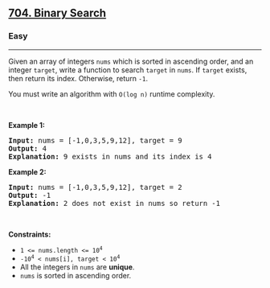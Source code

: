 <h2><a href="https://leetcode.com/problems/binary-search/">704. Binary Search</a></h2><h3>Easy</h3><hr><div element-id="769"><p element-id="768">Given an array of integers <code element-id="767">nums</code> which is sorted in ascending order, and an integer <code element-id="766">target</code>, write a function to search <code element-id="765">target</code> in <code element-id="764">nums</code>. If <code element-id="763">target</code> exists, then return its index. Otherwise, return <code element-id="762">-1</code>.</p>

<p element-id="761">You must write an algorithm with <code element-id="760">O(log n)</code> runtime complexity.</p>

<p element-id="759">&nbsp;</p>
<p element-id="758"><strong class="example" element-id="757">Example 1:</strong></p>

<pre element-id="756"><strong element-id="755">Input:</strong> nums = [-1,0,3,5,9,12], target = 9
<strong element-id="754">Output:</strong> 4
<strong element-id="753">Explanation:</strong> 9 exists in nums and its index is 4
</pre>

<p element-id="752"><strong class="example" element-id="751">Example 2:</strong></p>

<pre element-id="750"><strong element-id="749">Input:</strong> nums = [-1,0,3,5,9,12], target = 2
<strong element-id="748">Output:</strong> -1
<strong element-id="747">Explanation:</strong> 2 does not exist in nums so return -1
</pre>

<p element-id="746">&nbsp;</p>
<p element-id="745"><strong element-id="744">Constraints:</strong></p>

<ul element-id="743">
	<li element-id="742"><code element-id="741">1 &lt;= nums.length &lt;= 10<sup element-id="740">4</sup></code></li>
	<li element-id="739"><code element-id="738">-10<sup element-id="737">4</sup> &lt; nums[i], target &lt; 10<sup element-id="736">4</sup></code></li>
	<li element-id="735">All the integers in <code element-id="734">nums</code> are <strong element-id="733">unique</strong>.</li>
	<li element-id="732"><code element-id="731">nums</code> is sorted in ascending order.</li>
</ul>
</div>